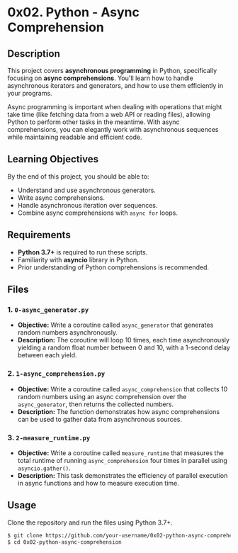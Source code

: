 # 0x02. Python - Async Comprehension

## Description

This project covers **asynchronous programming** in Python, specifically focusing on **async comprehensions**. You'll learn how to handle asynchronous iterators and generators, and how to use them efficiently in your programs.

Async programming is important when dealing with operations that might take time (like fetching data from a web API or reading files), allowing Python to perform other tasks in the meantime. With async comprehensions, you can elegantly work with asynchronous sequences while maintaining readable and efficient code.

## Learning Objectives

By the end of this project, you should be able to:

- Understand and use asynchronous generators.
- Write async comprehensions.
- Handle asynchronous iteration over sequences.
- Combine async comprehensions with `async for` loops.
  
## Requirements

- **Python 3.7+** is required to run these scripts.
- Familiarity with **asyncio** library in Python.
- Prior understanding of Python comprehensions is recommended.

## Files

### 1. `0-async_generator.py`
- **Objective:** Write a coroutine called `async_generator` that generates random numbers asynchronously.
- **Description:** The coroutine will loop 10 times, each time asynchronously yielding a random float number between 0 and 10, with a 1-second delay between each yield.

### 2. `1-async_comprehension.py`
- **Objective:** Write a coroutine called `async_comprehension` that collects 10 random numbers using an async comprehension over the `async_generator`, then returns the collected numbers.
- **Description:** The function demonstrates how async comprehensions can be used to gather data from asynchronous sources.

### 3. `2-measure_runtime.py`
- **Objective:** Write a coroutine called `measure_runtime` that measures the total runtime of running `async_comprehension` four times in parallel using `asyncio.gather()`.
- **Description:** This task demonstrates the efficiency of parallel execution in async functions and how to measure execution time.

## Usage

Clone the repository and run the files using Python 3.7+.

```bash
$ git clone https://github.com/your-username/0x02-python-async-comprehension.git
$ cd 0x02-python-async-comprehension
